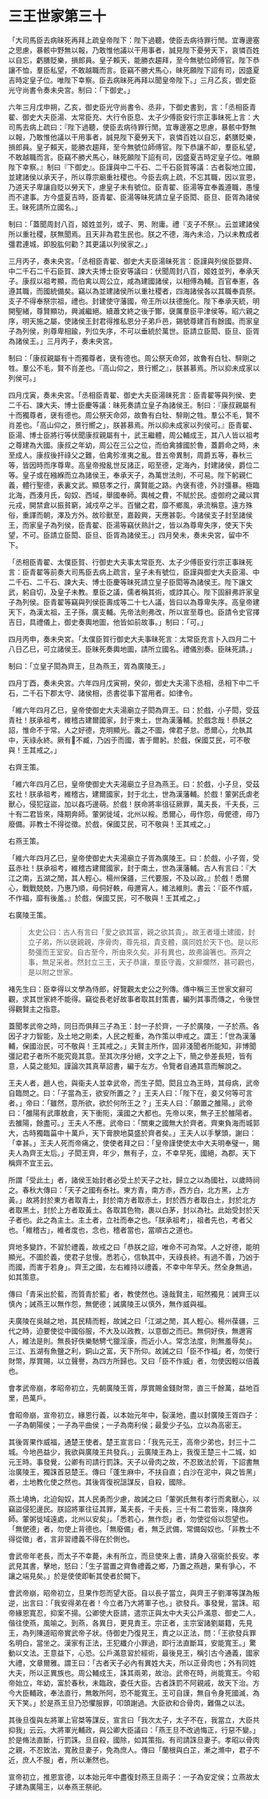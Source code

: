 # 三王世家第三十

「大司馬臣去病昧死再拜上疏皇帝陛下：陛下過聽，使臣去病待罪行閒。宜專邊塞之思慮，暴骸中野無以報，乃敢惟他議以干用事者，誠見陛下憂勞天下，哀憐百姓以自忘，虧膳貶樂，損郎員。皇子賴天，能勝衣趨拜，至今無號位師傅官。陛下恭讓不恤，羣臣私望，不敢越職而言。臣竊不勝犬馬心，昧死願陛下詔有司，因盛夏吉時定皇子位。唯陛下幸察。臣去病昧死再拜以聞皇帝陛下。」三月乙亥，御史臣光守尚書令奏未央宮。制曰：「下御史。」 

六年三月戊申朔，乙亥，御史臣光守尚書令、丞非，下御史書到，言：「丞相臣青翟、御史大夫臣湯、太常臣充、大行令臣息、太子少傅臣安行宗正事昧死上言：大司馬去病上疏曰：『陛下過聽，使臣去病待罪行閒。宜專邊塞之思慮，暴骸中野無以報，乃敢惟他議以干用事者，誠見陛下憂勞天下，哀憐百姓以自忘，虧膳貶樂，損郎員。皇子賴天，能勝衣趨拜，至今無號位師傅官。陛下恭讓不卹，羣臣私望，不敢越職而言。臣竊不勝犬馬心，昧死願陛下詔有司，因盛夏吉時定皇子位。唯願陛下幸察。』制曰『下御史』。臣謹與中二千石、二千石臣賀等議：古者裂地立國，並建諸侯以承天子，所以尊宗廟重社稷也。今臣去病上疏，不忘其職，因以宣恩，乃道天子卑讓自貶以勞天下，慮皇子未有號位。臣青翟、臣湯等宜奉義遵職，愚憧而不逮事。方今盛夏吉時，臣青翟、臣湯等昧死請立皇子臣閎、臣旦、臣胥為諸侯王。昧死請所立國名。」

制曰：「蓋聞周封八百，姬姓並列，或子、男、附庸。禮『支子不祭』。云並建諸侯所以重社稷，朕無聞焉。且天非為君生民也。朕之不德，海內未洽，乃以未教成者彊君連城，即股肱何勸？其更議以列侯家之。」

三月丙子，奏未央宮。「丞相臣青翟、御史大夫臣湯昧死言：臣謹與列侯臣嬰齊、中二千石二千石臣賀、諫大夫博士臣安等議曰：伏聞周封八百，姬姓並列，奉承天子。康叔以祖考顯，而伯禽以周公立，咸為建國諸侯，以相傅為輔。百官奉憲，各遵其職，而國統備矣。竊以為並建諸侯所以重社稷者，四海諸侯各以其職奉貢祭。支子不得奉祭宗祖，禮也。封建使守藩國，帝王所以扶德施化。陛下奉承天統，明開聖緒，尊賢顯功，興滅繼絕。續蕭文終之後于酇，襃厲羣臣平津侯等。昭六親之序，明天施之屬，使諸侯王封君得推私恩分子弟戶邑，錫號尊建百有餘國。而家皇子為列侯，則尊卑相踰，列位失序，不可以垂統於萬世。臣請立臣閎、臣旦、臣胥為諸侯王。」三月丙子，奏未央宮。

制曰：「康叔親屬有十而獨尊者，襃有德也。周公祭天命郊，故魯有白牡、騂剛之牲。羣公不毛，賢不肖差也。『高山仰之，景行嚮之』，朕甚慕焉。所以抑未成家以列侯可。」

四月戊寅，奏未央宮。「丞相臣青翟、御史大夫臣湯昧死言：臣青翟等與列侯、吏二千石、諫大夫、博士臣慶等議：昧死奏請立皇子為諸侯王。制曰：『康叔親屬有十而獨尊者，襃有德也。周公祭天命郊，故魯有白牡、騂剛之牲。羣公不毛，賢不肖差也。「高山仰之，景行嚮之」，朕甚慕焉。所以抑未成家以列侯可。』臣青翟、臣湯、博士臣將行等伏聞康叔親屬有十，武王繼體，周公輔成王，其八人皆以祖考之尊建為大國。康叔之年幼，周公在三公之位，而伯禽據國於魯，蓋爵命之時，未至成人。康叔後扞祿父之難，伯禽殄淮夷之亂。昔五帝異制，周爵五等，春秋三等，皆因時而序尊卑。高皇帝撥亂世反諸正，昭至德，定海內，封建諸侯，爵位二等。皇子或在繈緥而立為諸侯王，奉承天子，為萬世法則，不可易。陛下躬親仁義，體行聖德，表裏文武。顯慈孝之行，廣賢能之路。內襃有德，外討彊暴。極臨北海，西湊月氏，匈奴、西域，舉國奉師。輿械之費，不賦於民。虛御府之藏以賞元戎，開禁倉以振貧窮，減戍卒之半。百蠻之君，靡不鄉風，承流稱意。遠方殊俗，重譯而朝，澤及方外。故珍獸至，嘉穀興，天應甚彰。今諸侯支子封至諸侯王，而家皇子為列侯，臣青翟、臣湯等竊伏熟計之，皆以為尊卑失序，使天下失望，不可。臣請立臣閎、臣旦、臣胥為諸侯王。」四月癸未，奏未央宮，留中不下。

「丞相臣青翟、太僕臣賀、行御史大夫事太常臣充、太子少傅臣安行宗正事昧死言：臣青翟等前奏大司馬臣去病上疏言，皇子未有號位，臣謹與御史大夫臣湯、中二千石、二千石、諫大夫、博士臣慶等昧死請立皇子臣閎等為諸侯王。陛下讓文武，躬自切，及皇子未教。羣臣之議，儒者稱其術，或誖其心。陛下固辭弗許家皇子為列侯。臣青翟等竊與列侯臣壽成等二十七人議，皆曰以為尊卑失序。高皇帝建天下，為漢太祖，王子孫，廣支輔。先帝法則弗改，所以宣至尊也。臣請令史官擇吉日，具禮儀上，御史奏輿地圖，他皆如前故事。」制曰：「可。」

四月丙申，奏未央宮。「太僕臣賀行御史大夫事昧死言：太常臣充言卜入四月二十八日乙巳，可立諸侯王。臣昧死奏輿地圖，請所立國名。禮儀別奏。臣昧死請。」

制曰：「立皇子閎為齊王，旦為燕王，胥為廣陵王。」

四月丁酉，奏未央宮。六年四月戊寅朔，癸卯，御史大夫湯下丞相，丞相下中二千石，二千石下郡太守、諸侯相，丞書從事下當用者。如律令。

「維六年四月乙巳，皇帝使御史大夫湯廟立子閎為齊王。曰：於戲，小子閎，受茲青社！朕承祖考，維稽古建爾國家，封于東土，世為漢藩輔。於戲念哉！恭朕之詔，惟命不于常。人之好德，克明顯光。義之不圖，俾君子怠。悉爾心，允執其中，天祿永終。厥有𠎝不臧，乃凶于而國，害于爾躬。於戲，保國艾民，可不敬與！王其戒之。」

右齊王策。

「維六年四月乙巳，皇帝使御史大夫湯廟立子旦為燕王。曰：於戲，小子旦，受茲玄社！朕承祖考，維稽古，建爾國家，封于北土，世為漢藩輔。於戲！葷粥氏虐老獸心，侵犯寇盜，加以姦巧邊萌。於戲！朕命將率徂征厥罪，萬夫長，千夫長，三十有二君皆來，降期奔師。葷粥徙域，北州以綏。悉爾心，毋作怨，毋俷德，毋乃廢備。非教士不得從徵。於戲，保國艾民，可不敬與！王其戒之。」

右燕王策。

「維六年四月乙巳，皇帝使御史大夫湯廟立子胥為廣陵王。曰：於戲，小子胥，受茲赤社！朕承祖考，維稽古建爾國家，封于南土，世為漢藩輔。古人有言曰：『大江之南，五湖之閒，其人輕心。楊州保疆，三代要服，不及以政。』於戲！悉爾心，戰戰兢兢，乃惠乃順，毋侗好軼，毋邇宵人，維法維則。書云：『臣不作威，不作福，靡有後羞。』於戲，保國艾民，可不敬與！王其戒之。」

右廣陵王策。



> 太史公曰：古人有言曰「愛之欲其富，親之欲其貴」。故王者壃土建國，封立子弟，所以襃親親，序骨肉，尊先祖，貴支體，廣同姓於天下也。是以形勢彊而王室安。自古至今，所由來久矣。非有異也，故弗論箸也。燕齊之事，無足采者。然封立三王，天子恭讓，羣臣守義，文辭爛然，甚可觀也，是以附之世家。

褚先生曰：臣幸得以文學為侍郎，好覽觀太史公之列傳。傳中稱三王世家文辭可觀，求其世家終不能得。竊從長老好故事者取其封策書，編列其事而傳之，令後世得觀賢主之指意。

蓋聞孝武帝之時，同日而俱拜三子為王：封一子於齊，一子於廣陵，一子於燕。各因子才力智能，及土地之剛柔，人民之輕重，為作策以申戒之。謂王：「世為漢藩輔，保國治民，可不敬與！王其戒之。」夫賢主所作，固非淺聞者所能知，非博聞彊記君子者所不能究竟其意。至其次序分絕，文字之上下，簡之參差長短，皆有意，人莫之能知。謹論次其真草詔書，編于左方。令覽者自通其意而解說之。

王夫人者，趙人也，與衞夫人並幸武帝，而生子閎。閎且立為王時，其母病，武帝自臨問之。曰：「子當為王，欲安所置之？」王夫人曰：「陛下在，妾又何等可言者。」帝曰：「雖然，意所欲，欲於何所王之？」王夫人曰：「願置之雒陽。」武帝曰：「雒陽有武庫敖倉，天下衝阨，漢國之大都也。先帝以來，無子王於雒陽者。去雒陽，餘盡可。」王夫人不應。武帝曰：「關東之國無大於齊者。齊東負海而城郭大，古時獨臨菑中十萬戶，天下膏腴地莫盛於齊者矣。」王夫人以手擊頭，謝曰：「幸甚。」王夫人死而帝痛之，使使者拜之曰：「皇帝謹使使太中大夫明奉璧一，賜夫人為齊王太后。」子閎王齊，年少，無有子，立，不幸早死，國絕，為郡。天下稱齊不宜王云。

所謂「受此土」者，諸侯王始封者必受土於天子之社，歸立之以為國社，以歲時祠之。春秋大傳曰：「天子之國有泰社。東方青，南方赤，西方白，北方黑，上方黃。」故將封於東方者取青土，封於南方者取赤土，封於西方者取白土，封於北方者取黑土，封於上方者取黃土。各取其色物，裹以白茅，封以為社。此始受封於天子者也。此之為主土。主土者，立社而奉之也。「朕承祖考」，祖者先也，考者父也。「維稽古」，維者度也，念也，稽者當也，當順古之道也。

齊地多變詐，不習於禮義，故戒之曰「恭朕之詔，唯命不可為常。人之好德，能明顯光。不圖於義，使君子怠慢。悉若心，信執其中，天祿長終。有過不善，乃凶于而國，而害于若身」。齊王之國，左右維持以禮義，不幸中年早夭。然全身無過，如其策意。

傳曰「青采出於藍，而質青於藍」者，教使然也。遠哉賢主，昭然獨見：誡齊王以慎內；誡燕王以無作怨，無俷德；誡廣陵王以慎外，無作威與福。

夫廣陵在吳越之地，其民精而輕，故誡之曰「江湖之閒，其人輕心。楊州葆疆，三代之時，迫要使從中國俗服，不大及以政教，以意御之而已。無侗好佚，無邇宵人，維法是則。無長好佚樂馳騁弋獵淫康，而近小人。常念法度，則無羞辱矣」。三江、五湖有魚鹽之利，銅山之富，天下所仰。故誡之曰「臣不作福」者，勿使行財幣，厚賞賜，以立聲譽，為四方所歸也。又曰「臣不作威」者，勿使因輕以倍義也。

會孝武帝崩，孝昭帝初立，先朝廣陵王胥，厚賞賜金錢財幣，直三千餘萬，益地百里，邑萬戶。

會昭帝崩，宣帝初立，緣恩行義，以本始元年中，裂漢地，盡以封廣陵王胥四子：一子為朝陽侯；一子為平曲侯；一子為南利侯；最愛少子弘，立以為高密王。

其後胥果作威福，通楚王使者。楚王宣言曰：「我先元王，高帝少弟也，封三十二城。今地邑益少，我欲與廣陵王共發兵。」云廣陵王為上，我復王楚三十二城，如元王時。事發覺，公卿有司請行罰誅。天子以骨肉之故，不忍致法於胥，下詔書無治廣陵王，獨誅首惡楚王。傳曰「蓬生麻中，不扶自直；白沙在泥中，與之皆黑」者，土地教化使之然也。其後胥復祝詛謀反，自殺，國除。

燕土墝埆，北迫匈奴，其人民勇而少慮，故誡之曰「葷粥氏無有孝行而禽獸心，以竊盜侵犯邊民。朕詔將軍往征其罪，萬夫長，千夫長，三十有二君皆來，降旗奔師。葷粥徙域遠處，北州以安矣」。「悉若心，無作怨」者，勿使從俗以怨望也。「無俷德」者，勿使上背德也。「無廢備」者，無乏武備，常備匈奴也。「非教士不得從徵」者，言非習禮義不得在於側也。

會武帝年老長，而太子不幸薨，未有所立，而旦使來上書，請身入宿衞於長安。孝武見其書，擊地，怒曰：「生子當置之齊魯禮義之鄉，乃置之燕趙，果有爭心，不讓之端見矣。」於是使使即斬其使者於闕下。

會武帝崩，昭帝初立，旦果作怨而望大臣。自以長子當立，與齊王子劉澤等謀為叛逆，出言曰：「我安得弟在者！今立者乃大將軍子也。」欲發兵。事發覺，當誅。昭帝緣恩寬忍，抑案不揚。公卿使大臣請，遣宗正與太中大夫公戶滿意、御史二人，偕往使燕，風喻之。到燕，各異日，更見責王。宗正者，主宗室諸劉屬籍，先見王，為列陳道昭帝實武帝子狀。侍御史乃復見王，責之以正法，問：「王欲發兵罪名明白，當坐之。漢家有正法，王犯纖介小罪過，即行法直斷耳，安能寬王。」驚動以文法。王意益下，心恐。公戶滿意習於經術，最後見王，稱引古今通義，國家大禮，文章爾雅。謂王曰：「古者天子必內有異姓大夫，所以正骨肉也；外有同姓大夫，所以正異族也。周公輔成王，誅其兩弟，故治。武帝在時，尚能寬王。今昭帝始立，年幼，富於春秋，未臨政，委任大臣。古者誅罰不阿親戚，故天下治。方今大臣輔政，奉法直行，無敢所阿，恐不能寬王。王可自謹，無自令身死國滅，為天下笑。」於是燕王旦乃恐懼服罪，叩頭謝過。大臣欲和合骨肉，難傷之以法。

其後旦復與左將軍上官桀等謀反，宣言曰「我次太子，太子不在，我當立，大臣共抑我」云云。大將軍光輔政，與公卿大臣議曰：「燕王旦不改過悔正，行惡不變。」於是脩法直斷，行罰誅。旦自殺，國除，如其策指。有司請誅旦妻子。孝昭以骨肉之親，不忍致法，寬赦旦妻子，免為庶人。傳曰「蘭根與白芷，漸之滫中，君子不近，庶人不服」者，所以漸然也。

宣帝初立，推恩宣德，以本始元年中盡復封燕王旦兩子：一子為安定侯；立燕故太子建為廣陽王，以奉燕王祭祀。
